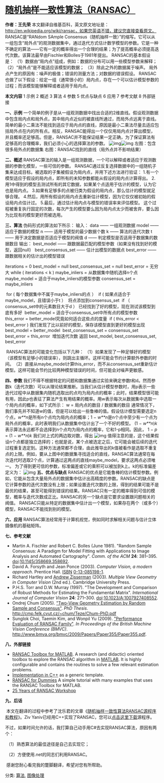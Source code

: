 # [随机抽样一致性算法（RANSAC）](https://www.cnblogs.com/xrwang/archive/2011/03/09/ransac-1.html)



**作者：王先荣**
    本文翻译自维基百科，英文原文地址是：http://en.wikipedia.org/wiki/ransac，如果您英语不错，建议您直接查看原文。
    RANSAC是“RANdom SAmple Consensus（随机抽样一致）”的缩写。它可以从一组包含“局外点”的观测数据集中，通过迭代方式估计数学模型的参数。它是一种不确定的算法——它有一定的概率得出一个合理的结果；为了提高概率必须提高迭代次数。该算法最早由Fischler和Bolles于1981年提出。
    RANSAC的基本假设是：
（1）数据由“局内点”组成，例如：数据的分布可以用一些模型参数来解释；
（2）“局外点”是不能适应该模型的数据；
（3）除此之外的数据属于噪声。
    局外点产生的原因有：噪声的极值；错误的测量方法；对数据的错误假设。
    RANSAC也做了以下假设：给定一组（通常很小的）局内点，存在一个可以估计模型参数的过程；而该模型能够解释或者适用于局内点。

**本文内容**
1 示例
2 概述
3 算法
4 参数
5 优点与缺点
6 应用
7 参考文献
8 外部链接

**一、示例**
    一个简单的例子是从一组观测数据中找出合适的2维直线。假设观测数据中包含局内点和局外点，其中局内点近似的被直线所通过，而局外点远离于直线。简单的最小二乘法不能找到适应于局内点的直线，原因是最小二乘法尽量去适应包括局外点在内的所有点。相反，RANSAC能得出一个仅仅用局内点计算出模型，并且概率还足够高。但是，RANSAC并不能保证结果一定正确，为了保证算法有足够高的合理概率，我们必须小心的选择算法的参数。
![img](https://pic002.cnblogs.com/images/2011/21602/2011030818152013.png)![img](https://pic002.cnblogs.com/images/2011/21602/2011030818153136.png)
左图：包含很多局外点的数据集       右图：RANSAC找到的直线（局外点并不影响结果）


**二、概述**
    RANSAC算法的输入是一组观测数据，一个可以解释或者适应于观测数据的参数化模型，一些可信的参数。
    RANSAC通过反复选择数据中的一组随机子集来达成目标。被选取的子集被假设为局内点，并用下述方法进行验证：
    1.有一个模型适应于假设的局内点，即所有的未知参数都能从假设的局内点计算得出。
    2.用1中得到的模型去测试所有的其它数据，如果某个点适用于估计的模型，认为它也是局内点。
    3.如果有足够多的点被归类为假设的局内点，那么估计的模型就足够合理。
    4.然后，用所有假设的局内点去重新估计模型，因为它仅仅被初始的假设局内点估计过。
    5.最后，通过估计局内点与模型的错误率来评估模型。
    这个过程被重复执行固定的次数，每次产生的模型要么因为局内点太少而被舍弃，要么因为比现有的模型更好而被选用。


**三、算法**
    伪码形式的算法如下所示：
输入：
data —— 一组观测数据
model —— 适应于数据的模型
n —— 适用于模型的最少数据个数
k —— 算法的迭代次数
t —— 用于决定数据是否适应于模型的阀值
d —— 判定模型是否适用于数据集的数据数目
输出：
best_model —— 跟数据最匹配的模型参数（如果没有找到好的模型，返回null）
best_consensus_set —— 估计出模型的数据点
best_error —— 跟数据相关的估计出的模型错误

iterations = 0
best_model = null
best_consensus_set = null
best_error = 无穷大
while ( iterations < k )
    maybe_inliers = 从数据集中随机选择n个点
    maybe_model = 适合于maybe_inliers的模型参数
    consensus_set = maybe_inliers

​    for ( 每个数据集中不属于maybe_inliers的点 ）
​        if ( 如果点适合于maybe_model，且错误小于t ）
​            将点添加到consensus_set
​    if （ consensus_set中的元素数目大于d ）
​        已经找到了好的模型，现在测试该模型到底有多好
​        better_model = 适合于consensus_set中所有点的模型参数
​        this_error = better_model究竟如何适合这些点的度量
​        if ( this_error < best_error )
​            我们发现了比以前好的模型，保存该模型直到更好的模型出现
​            best_model =  better_model
​            best_consensus_set = consensus_set
​            best_error =  this_error
​    增加迭代次数
返回 best_model, best_consensus_set, best_error

​    RANSAC算法的可能变化包括以下几种：
​    （1）如果发现了一种足够好的模型（该模型有足够小的错误率），则跳出主循环。这样可能会节约计算额外参数的时间。
​    （2）直接从maybe_model计算this_error，而不从consensus_set重新估计模型。这样可能会节约比较两种模型错误的时间，但可能会对噪声更敏感。

**四、参数**
    我们不得不根据特定的问题和数据集通过实验来确定参数t和d。然而参数k（迭代次数）可以从理论结果推断。当我们从估计模型参数时，用p表示一些迭代过程中从数据集内随机选取出的点均为局内点的概率；此时，结果模型很可能有用，因此p也表征了算法产生有用结果的概率。用w表示每次从数据集中选取一个局内点的概率，如下式所示：
    w = 局内点的数目 / 数据集的数目
    通常情况下，我们事先并不知道w的值，但是可以给出一些鲁棒的值。假设估计模型需要选定n个点，*w**n*是所有n个点均为局内点的概率；1 − *w**n*是n个点中至少有一个点为局外点的概率，此时表明我们从数据集中估计出了一个不好的模型。 (1 − *w**n*)*k*表示算法永远都不会选择到n个点均为局内点的概率，它和1-p相同。因此，
    1 − *p* = (1 − *w**n*)*k*
    我们对上式的两边取对数，得出
    ![img](https://pic002.cnblogs.com/images/2011/21602/2011030818233619.png)
    值得注意的是，这个结果假设n个点都是独立选择的；也就是说，某个点被选定之后，它可能会被后续的迭代过程重复选定到。这种方法通常都不合理，由此推导出的k值被看作是选取不重复点的上限。例如，要从上图中的数据集寻找适合的直线，RANSAC算法通常在每次迭代时选取2个点，计算通过这两点的直线maybe_model，要求这两点必须唯一。
    为了得到更可信的参数，标准偏差或它的乘积可以被加到k上。k的标准偏差定义为：
    ![img](https://pic002.cnblogs.com/images/2011/21602/2011030818234870.png)
**五、优点与缺点**
    RANSAC的优点是它能鲁棒的估计模型参数。例如，它能从包含大量局外点的数据集中估计出高精度的参数。RANSAC的缺点是它计算参数的迭代次数没有上限；如果设置迭代次数的上限，得到的结果可能不是最优的结果，甚至可能得到错误的结果。RANSAC只有一定的概率得到可信的模型，概率与迭代次数成正比。RANSAC的另一个缺点是它要求设置跟问题相关的阀值。
    RANSAC只能从特定的数据集中估计出一个模型，如果存在两个（或多个）模型，RANSAC不能找到别的模型。


**六、应用**
    RANSAC算法经常用于计算机视觉，例如同时求解相关问题与估计立体摄像机的基础矩阵。


**七、参考文献**

- Martin A. Fischler and Robert C. Bolles (June 1981). "Random Sample Consensus: A Paradigm for Model Fitting with Applications to Image Analysis and Automated Cartography". *Comm. of the ACM* **24**: 381–395. [doi](http://en.wikipedia.org/wiki/Digital_object_identifier):[10.1145/358669.358692](http://dx.doi.org/10.1145%2F358669.358692).
- David A. Forsyth and Jean Ponce (2003). *Computer Vision, a modern approach*. Prentice Hall. [ISBN](http://en.wikipedia.org/wiki/International_Standard_Book_Number) [0-13-085198-1](http://en.wikipedia.org/wiki/Special:BookSources/0-13-085198-1).
- Richard Hartley and [Andrew Zisserman](http://en.wikipedia.org/wiki/Andrew_Zisserman) (2003). *Multiple View Geometry in Computer Vision* (2nd ed.). Cambridge University Press.
- P.H.S. Torr and D.W. Murray (1997). "The Development and Comparison of Robust Methods for Estimating the Fundamental Matrix". *International Journal of Computer Vision* **24**: 271–300. [doi](http://en.wikipedia.org/wiki/Digital_object_identifier):[10.1023/A:1007927408552](http://dx.doi.org/10.1023%2FA%3A1007927408552).
- Ondrej Chum (2005). ["Two-View Geometry Estimation by Random Sample and Consensus"](http://cmp.felk.cvut.cz/~chum/Teze/Chum-PhD.pdf). *PhD Thesis*. <http://cmp.felk.cvut.cz/~chum/Teze/Chum-PhD.pdf>
- Sunglok Choi, Taemin Kim, and Wonpil Yu (2009). ["Performance Evaluation of RANSAC Family"](http://www.bmva.org/bmvc/2009/Papers/Paper355/Paper355.pdf). *In Proceedings of the British Machine Vision Conference (BMVC)*. <http://www.bmva.org/bmvc/2009/Papers/Paper355/Paper355.pdf>.

**八、外部链接**

- [RANSAC Toolbox for MATLAB](http://vision.ece.ucsb.edu/~zuliani/Code/Code.html). A research (and didactic) oriented toolbox to explore the RANSAC algorithm in [MATLAB](http://en.wikipedia.org/wiki/MATLAB). It is highly configurable and contains the routines to solve a few relevant estimation problems.
- [Implementation in C++](http://www.mrpt.org/RANSAC_C++_examples) as a generic template.
- [RANSAC for Dummies](http://vision.ece.ucsb.edu/~zuliani/Research/RANSAC/docs/RANSAC4Dummies.pdf) A simple tutorial with many examples that uses the RANSAC Toolbox for MATLAB.
- [25 Years of RANSAC Workshop](http://cmp.felk.cvut.cz/ransac-cvpr2006/)

**九、后话**

​    本文在翻译的过程中参考了沈乐君的文章《[随机抽样一致性算法RANSAC源程序和教程](http://www.shenlejun.cn/my/article/show.asp?id=43)》。Ziv Yaniv已经用C++实现了RANSAC，您可以[点击这里下载](http://www.shenlejun.cn/my/article/UploadPic/2009-6/2009628254132153.rar)源程序。

不过，如果时间允许的话，我打算自己动手用C#去实现RANSAC算法，原因有两个：

​    （1）熟悉算法的最佳途径是自己去实现它；

​    （2）方便使用.net的同志们利用RANSAC。

​    感谢您耐心看完我的蹩脚翻译，希望对您有所帮助。



分类: [算法](https://www.cnblogs.com/xrwang/category/286829.html), [图像处理](https://www.cnblogs.com/xrwang/category/231541.html)